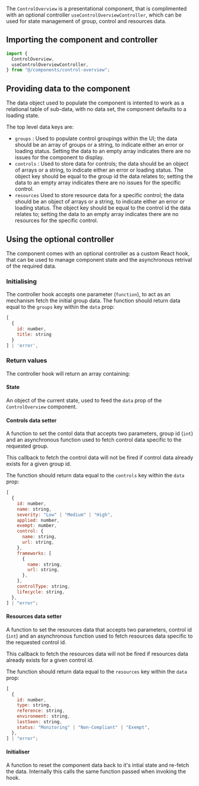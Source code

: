 The `ControlOverview` is a presentational component, that is complimented with an optional controller `useControlOverviewController`, which can be used for state management of group, control and resources data.

## Importing the component and controller

```javascript
import {
  ControlOverview,
  useControlOverviewController,
} from "@/components/control-overview";
```

## Providing data to the component

The data object used to populate the component is intented to work as a relational table of sub-data, with no data set, the component defaults to a loading state.

The top level data keys are:

- `groups` : Used to populate control groupings within the UI; the data should be an array of groups or a string, to indicate either an error or loading status. Setting the data to an empty array indicates there are no issues for the component to display.
- `controls` : Used to store data for controls; the data should be an object of arrays or a string, to indicate either an error or loading status. The object key should be equal to the group id the data relates to; setting the data to an empty array indicates there are no issues for the specific control.
- `resources` Used to store resource data for a specific control; the data should be an object of arrays or a string, to indicate either an error or loading status. The object key should be equal to the control id the data relates to; setting the data to an empty array indicates there are no resources for the specific control.

## Using the optional controller

The component comes with an optional controller as a custom React hook, that can be used to manage component state and the asynchronous retrival of the required data.

### Initialising

The controller hook accepts one parameter (`function`), to act as an mechanism fetch the initial group data. The function should return data equal to the `groups` key within the `data` prop:

```javascript
[
  {
    id: number,
    title: string
  }
] | 'error',
```

### Return values

The controller hook will return an array containing:

#### State

An object of the current state, used to feed the `data` prop of the `ControlOverview` component.

#### Controls data setter

A function to set the contol data that accepts two parameters, group id (`int`) and an asynchronous function used to fetch control data specific to the requested group.

This callback to fetch the control data will not be fired if control data already exists for a given group id.

The function should return data equal to the `controls` key within the `data` prop:

```javascript
[
  {
    id: number,
    name: string,
    severity: "Low" | "Medium" | "High",
    applied: number,
    exempt: number,
    control: {
      name: string,
      url: string,
    },
    frameworks: [
      {
        name: string,
        url: string,
      },
    ],
    controlType: string,
    lifecycle: string,
  },
] | "error";
```

#### Resources data setter

A function to set the resources data that accepts two parameters, control id (`int`) and an asynchronous function used to fetch resources data specific to the requested control id.

This callback to fetch the resources data will not be fired if resources data already exists for a given control id.

The function should return data equal to the `resources` key within the `data` prop:

```javascript
[
  {
    id: number,
    type: string,
    reference: string,
    environment: string,
    lastSeen: string,
    status: "Monitoring" | "Non-Compliant" | "Exempt",
  },
] | "error";
```

#### Initialiser

A function to reset the component data back to it's intial state and re-fetch the data. Internally this calls the same function passed when invoking the hook.
